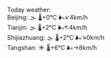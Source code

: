 Today weather:  
Beijing: 🌫  🌡️+0°C 🌬️↙4km/h  
Tianjin: 🌫  🌡️+2°C 🌬️↖4km/h  
Shijiazhuang: 🌫  🌡️+2°C 🌬️↘0km/h  
Tangshan: ☀️ 🌡️+6°C 🌬️→8km/h  
